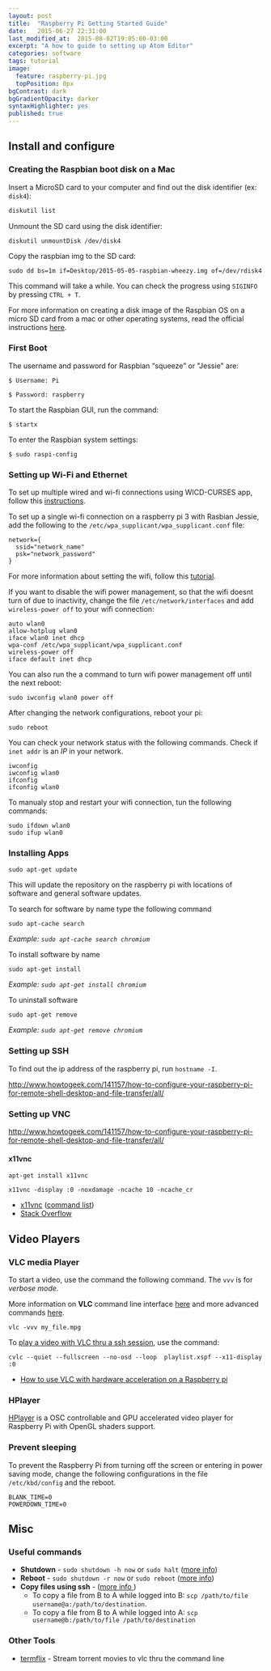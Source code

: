 ```yaml
---
layout: post
title:  "Raspberry Pi Getting Started Guide"
date:   2015-06-27 22:31:00
last_modified_at:  2015-08-02T19:05:00-03:00
excerpt: "A how to guide to setting up Atom Editor"
categories: software
tags: tutorial
image:
  feature: raspberry-pi.jpg
  topPosition: 0px
bgContrast: dark
bgGradientOpacity: darker
syntaxHighlighter: yes
published: true
---
```


## Install and configure

### Creating the Raspbian boot disk on a Mac

Insert a MicroSD card to your computer and find out the disk identifier (ex: ```disk4```):

```bash
diskutil list
```

Unmount the SD card using the disk identifier:

    diskutil unmountDisk /dev/disk4

Copy the raspbian img to the SD card:

    sudo dd bs=1m if=Desktop/2015-05-05-raspbian-wheezy.img of=/dev/rdisk4

This command will take a while. You can check the progress using ```SIGINFO``` by pressing ```CTRL + T```.

For more information on creating a disk image of the Raspbian OS on a micro SD card from a mac or other operating systems, read the official instructions [here](https://www.raspberrypi.org/documentation/installation/installing-images/mac.md).

### First Boot

The username and password for Raspbian “squeeze” or "Jessie" are:

    $ Username: Pi

    $ Password: raspberry

To start the Raspbian GUI, run the command:

    $ startx

To enter the Raspbian system settings:

    $ sudo raspi-config

### Setting up Wi-Fi and Ethernet

To set up multiple wired and wi-fi connections using WICD-CURSES app, follow this [instructions](http://www.raspyfi.com/wi-fi-on-raspberry-pi-a-simple-guide/).

To set up a single wi-fi connection on a raspberry pi 3 with Rasbian Jessie, add the following to the ```/etc/wpa_supplicant/wpa_supplicant.conf``` file:

    network={
      ssid="network_name"
      psk="network_password"
    }

For more information about setting the wifi, follow this [tutorial](http://www.howtogeek.com/167425/how-to-setup-wi-fi-on-your-raspberry-pi-via-the-command-line/).

If you want to disable the wifi power management, so that the wifi doesnt turn of due to inactivity, change the file ```/etc/network/interfaces``` and add
```wireless-power off``` to your wifi connection:

    auto wlan0
    allow-hotplug wlan0
    iface wlan0 inet dhcp
    wpa-conf /etc/wpa_supplicant/wpa_supplicant.conf
    wireless-power off
    iface default inet dhcp

You can also run the a command to turn wifi power management off until the next reboot:

    sudo iwconfig wlan0 power off

After changing the network configurations, reboot your pi:

    sudo reboot

You can check your network status with the following commands. Check if ```inet addr``` is an *IP* in your network.

    iwconfig
    iwconfig wlan0
    ifconfig
    ifconfig wlan0

To manualy stop and restart your wifi connection, tun the following commands:

    sudo ifdown wlan0
    sudo ifup wlan0

### Installing Apps

```sudo apt-get update```

This will update the repository on the raspberry pi with locations of software and general software updates.

To search for software by name type the following command

```sudo apt-cache search```

*Example: ```sudo apt-cache search chromium```*

To install software by name

```sudo apt-get install```

*Example: ```sudo apt-get install chromium```*

To uninstall software

```sudo apt-get remove```

*Example: ```sudo apt-get remove chromium```*

### Setting up SSH

To find out the ip address of the raspberry pi, run ```hostname -I```.

http://www.howtogeek.com/141157/how-to-configure-your-raspberry-pi-for-remote-shell-desktop-and-file-transfer/all/

### Setting up VNC

http://www.howtogeek.com/141157/how-to-configure-your-raspberry-pi-for-remote-shell-desktop-and-file-transfer/all/

#### x11vnc

```apt-get install x11vnc```

```x11vnc -display :0 -noxdamage -ncache 10 -ncache_cr```

* [x11vnc](http://www.karlrunge.com/x11vnc/) ([command list](http://www.karlrunge.com/x11vnc/x11vnc_opts.html))
* [Stack Overflow](http://raspberrypi.stackexchange.com/questions/9590/tightvncserver-show-the-same-screen-on-hdmi-and-vncclient)

## Video Players

### VLC media Player

To start a video, use the command the following command. The ```vvv``` is for *verbose mode*.

More information on  **VLC** command line interface [here](https://www.videolan.org/doc/vlc-user-guide/en/ch04.html) and more advanced commands [here](https://www.videolan.org/doc/play-howto/en/ch04.html).

```vlc -vvv my_file.mpg```

To [play a video with VLC thru a ssh session](http://stackoverflow.com/questions/9636268/play-a-video-with-vlc-in-x11-from-remote-terminal), use the command:

```cvlc --quiet --fullscreen --no-osd --loop  playlist.xspf --x11-display :0```

* [How to use VLC with hardware acceleration on a Raspberry pi](http://www.oblivion-software.de/index.php?id=56&type=98)

### HPlayer

[HPlayer](https://github.com/Hemisphere-Project/HPlayer) is a OSC controllable and GPU accelerated video player for Raspberry Pi with OpenGL shaders support.

### Prevent sleeping

To prevent the Raspberry Pi from turning off the screen or entering in power saving mode, change the following configurations in the file ```/etc/kbd/config``` and the reboot.

    BLANK_TIME=0
    POWERDOWN_TIME=0

## Misc

### Useful commands

* **Shutdown** - ```sudo shutdown -h now``` or ```sudo halt``` ([more info](http://raspi.tv/2012/how-to-safely-shutdown-or-reboot-your-raspberry-pi))
* **Reboot** - ```sudo shutdown -r now``` or ```sudo reboot``` ([more info](http://raspi.tv/2012/how-to-safely-shutdown-or-reboot-your-raspberry-pi))
* **Copy files using ssh** - ([more info ](http://unix.stackexchange.com/questions/106480/how-to-copy-files-from-one-machine-to-another-using-ssh))
  * To copy a file from B to A while logged into B:
  ```scp /path/to/file username@a:/path/to/destination```.
  * To copy a file from B to A while logged into A: ```scp username@b:/path/to/file /path/to/destination```

### Other Tools

* [termflix](https://github.com/asarode/termflix) - Stream torrent movies to vlc thru the command line

